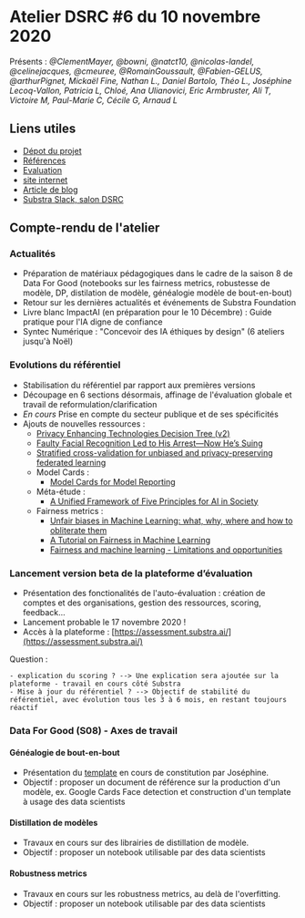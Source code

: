 # Atelier DSRC #6 du 10 novembre 2020

Présents : *@ClementMayer, @bowni, @natct10, @nicolas-landel, @celinejacques, @cmeuree, @RomainGoussault, @Fabien-GELUS, @arthurPignet, Mickaël Fine, Nathan L., Daniel Bartolo, Théo L., Joséphine Lecoq-Vallon, Patricia L, Chloé, Ana Ulianovici, Eric Armbruster, Ali T, Victoire M, Paul-Marie C, Cécile G, Arnaud L*
​
## Liens utiles 

- [Dépot du projet](https://github.com/SubstraFoundation/referentiel-evaluation-dsrc)
- [Références](https://github.com/SubstraFoundation/referentiel-evaluation-dsrc/blob/master/references.md)
- [Evaluation](https://github.com/SubstraFoundation/referentiel-evaluation-dsrc/blob/master/referentiel_evaluation.md)
- [site internet](https://www.substra.ai/)
- [Article de blog](https://www.substra.ai/fr/blog/evaluation-data-science-responsable)
- [Substra Slack, salon DSRC](https://substra-workspace.slack.com/archives/CTQ1SNPK2)

## Compte-rendu de l'atelier

### Actualités

- Préparation de matériaux pédagogiques dans le cadre de la saison 8 de Data For Good (notebooks sur les fairness metrics, robustesse de modèle, DP, distilation de modèle, généalogie modèle de bout-en-bout)
- Retour sur les dernières actualités et événements de Substra Foundation
- Livre blanc ImpactAI (en préparation pour le 10 Décembre) : Guide pratique pour l'IA digne de confiance
- Syntec Numérique : "Concevoir des IA éthiques by design" (6 ateliers jusqu'à Noël)

### Evolutions du référentiel

- Stabilisation du référentiel par rapport aux premières versions
- Découpage en 6 sections désormais, affinage de l'évaluation globale et travail de reformulation/clarification
- _En cours_ Prise en compte du secteur publique et de ses spécificités
- Ajouts de nouvelles ressources : 
    - [Privacy Enhancing Technologies Decision Tree (v2)](https://private-ai.ca/PETs_Decision_Tree.png)
    - [Faulty Facial Recognition Led to His Arrest—Now He’s Suing](https://www.vice.com/en/article/bv8k8a/faulty-facial-recognition-led-to-his-arrestnow-hes-suing)
    - [Stratified cross-validation for unbiased and privacy-preserving federated learning](https://arxiv.org/abs/2001.08090)
    - Model Cards : 
        - [Model Cards for Model Reporting](https://arxiv.org/abs/1810.03993)
    - Méta-étude : 
        - [A Unified Framework of Five Principles for AI in Society](https://hdsr.mitpress.mit.edu/pub/l0jsh9d1/release/6)
    - Fairness metrics : 
        - [Unfair biases in Machine Learning: what, why, where and how to obliterate them](https://www.mlsecurity.ai/post/unfair-biases-in-machine-learning-what-why-where-and-how-to-obliterate-them)
        - [A Tutorial on Fairness in Machine Learning](https://towardsdatascience.com/a-tutorial-on-fairness-in-machine-learning-3ff8ba1040cb)
        - [Fairness and machine learning - Limitations and opportunities](https://fairmlbook.org/)

### Lancement version beta de la plateforme d’évaluation

- Présentation des fonctionalités de l'auto-évaluation : création de comptes et des organisations, gestion des ressources, scoring, feedback...
- Lancement probable le 17 novembre 2020 !
- Accès à la plateforme : [https://assessment.substra.ai/](https://assessment.substra.ai/)

Question : 

    - explication du scoring ? --> Une explication sera ajoutée sur la plateforme - travail en cours côté Substra
    - Mise à jour du référentiel ? --> Objectif de stabilité du référentiel, avec évolution tous les 3 à 6 mois, en restant toujours réactif

### Data For Good (S08) - Axes de travail

#### Généalogie de bout-en-bout

- Présentation du [template](https://github.com/dataforgoodfr/batch8_substra/blob/master/G%C3%A9n%C3%A9alogie%20de%20bout-en-bout/Genealogie-de-bout-en-bout_template.md) en cours de constitution par Joséphine. 
- Objectif : proposer un document de référence sur la production d'un modèle, ex. Google Cards Face detection et construction d'un template à usage des data scientists

#### Distillation de modèles 

- Travaux en cours sur des librairies de distillation de modèle.
- Objectif : proposer un  notebook utilisable par des data scientists 

#### Robustness metrics 

- Travaux en cours sur les robustness metrics, au delà de l'overfitting. 
- Objectif : proposer un notebook utilisable par des data scientists 
